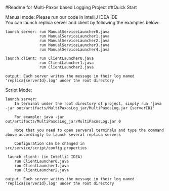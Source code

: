 #Readme for Multi-Paxos based Logging Project
##Quick Start

Manual mode: Please run our code in IntelliJ IDEA IDE  
You can launch replica server and client by following the examples below:
    
    launch server: run ManualServiceLauncher0.java
                   run ManualServiceLauncher1.java
                   run ManualServiceLauncher2.java
                   run ManualServiceLauncher3.java
                   run ManualServiceLauncher4.java
      
    launch client: run ClientLauncher0.java
                   run ClientLauncher1.java
                   run ClientLauncher2.java
                   
    output: Each server writes the message in their log named 'replica{serverId}.log' under the root directory

Script Mode:
    
    launch server: 
        In terminal under the root directory of project, simply run 'java -jar out/artifacts/MultiPaxosLog_jar/MultiPaxosLog.jar {serverID}'
        
        For example: java -jar out/artifacts/MultiPaxosLog_jar/MultiPaxosLog.jar 0
        
        Note that you need to open serveral terminals and type the command above accordingly to launch several replica servers
        
        Configuration can be changed in src/service/script/config.properties
     
     launch client: (in IntelliJ IDEA)
        run ClientLauncher0.java
        run ClientLauncher1.java
        run ClientLauncher2.java
        
    output: Each server writes the message in their log named 'replica{serverId}.log' under the root directory
     
    
    
                   
    
    

